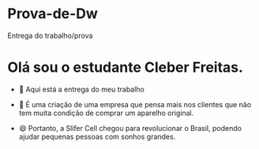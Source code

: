 # Prova-de-Dw
Entrega do trabalho/prova 

# Olá sou o estudante Cleber Freitas.

- 🔭 Aqui está a entrega do meu trabalho

- 💬 É uma criação de uma empresa que pensa mais nos clientes que não tem muita condição de comprar um aparelho original.
- 😄 Portanto, a Slifer Cell chegou para revolucionar o Brasil, podendo ajudar pequenas pessoas com sonhos grandes.
